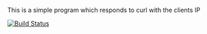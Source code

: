 This is a simple program which responds to curl with the clients IP

[![Build Status](http://ci.mattcarrier.net:8000/api/badge/github.com/icecreammatt/lookup/status.svg?branch=master)](http://ci.mattcarrier.net:8000/github.com/icecreammatt/lookup)

